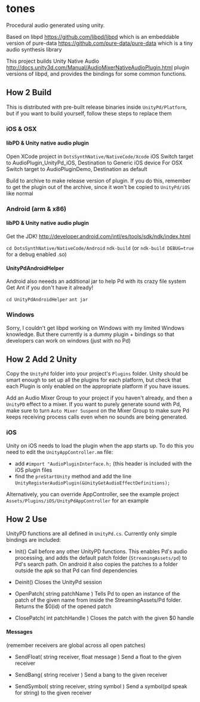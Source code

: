 # tones
Procedural audio generated using unity. 

Based on libpd <https://github.com/libpd/libpd> which is an embeddable version of 
pure-data <https://github.com/pure-data/pure-data> which is a tiny audio synthesis library

This project builds Unity Native Audio <http://docs.unity3d.com/Manual/AudioMixerNativeAudioPlugin.html> 
plugin versions of libpd, and provides the bindings for some common functions.


## How 2 Build
This is distributed with pre-built release binaries inside `UnityPd/Platform`, 
but if you want to build yourself, follow these steps to replace them

### iOS & OSX

#### libPD & Unity native audio plugin
Open XCode project in `DotsSynthNative/NativeCode/Xcode`
iOS Switch target to AudioPlugin_UnityPd_iOS, Destination to Generic iOS device
For OSX Switch target to AudioPluginDemo, Destination as default

Build to archive to make release version of plugin. If you do this, remember to get the plugin out of the archive, 
since it won't be copied to `UnityPd/iOS` like normal 

### Android (arm & x86)

#### libPD & Unity native audio plugin
Get the JDK! <http://developer.android.com/intl/es/tools/sdk/ndk/index.html>

`cd DotsSynthNative/NativeCode/Android`
`ndk-build` (or `ndk-build DEBUG=true` for a debug enabled .so)

#### UnityPdAndroidHelper
Android also neeeds an additional jar to help Pd with its crazy file system
Get Ant if you don't have it already!

`cd UnityPdAndroidHelper`
`ant jar`

### Windows
Sorry, I couldn't get libpd working on Windows with my limited Windows knowledge. 
But there currently is a dummy plugin + bindings so that developers can work on windows (just with no Pd)


## How 2 Add 2 Unity

Copy the `UnityPd` folder into your project's `Plugins` folder. Unity should be smart 
enough to set up all the plugins for each platform, but check that each Plugin is only enabled on the 
appropriate platform if you have issues.

Add an Audio Mixer Group to your project if you haven't already, and then a `UnityPD` effect to a mixer. 
If you want to purely generate sound with Pd, make sure to turn `Auto Mixer Suspend` on the Mixer Group to
make sure Pd keeps receiving process calls even when no sounds are being generated.

### iOS
Unity on iOS needs to load the plugin when the app starts up. To do this you need to edit the `UnityAppController.mm` file:
- add `#import "AudioPluginInterface.h;` (this header is included with the iOS plugin files
- find the `preStartUnity` method and add the line `UnityRegisterAudioPlugin(&UnityGetAudioEffectDefinitions);`

Alternatively, you can override AppController, see the example project `Assets/Plugins/iOS/UnityPdAppController` for an example

## How 2 Use

UnityPD functions are all defined in `UnityPd.cs`. Currently only simple bindings are included:
- Init()
Call before any other UnityPD functions. This enables Pd's audio processing, and adds the default patch 
folder (`StreamingAssets/pd`) to Pd's search path. On android it also copies the patches to a folder outside
the apk so that Pd can find dependencies

- Deinit()
Closes the UnityPd session

- OpenPatch( string patchName )
Tells Pd to open an instance of the patch of the given name from inside the StreamingAssets/Pd folder. Returns the $0(id)
of the opened patch

- ClosePatch( int patchHandle )
Closes the patch with the given $0 handle

#### Messages
(remember receivers are global across all open patches)

- SendFloat( string receiver, float message )
Send a float to the given receiver

- SendBang( string receiver )
Send a bang to the given receiver

- SendSymbol( string receiver, string symbol )
Send a symbol(pd speak for string) to the given receiver